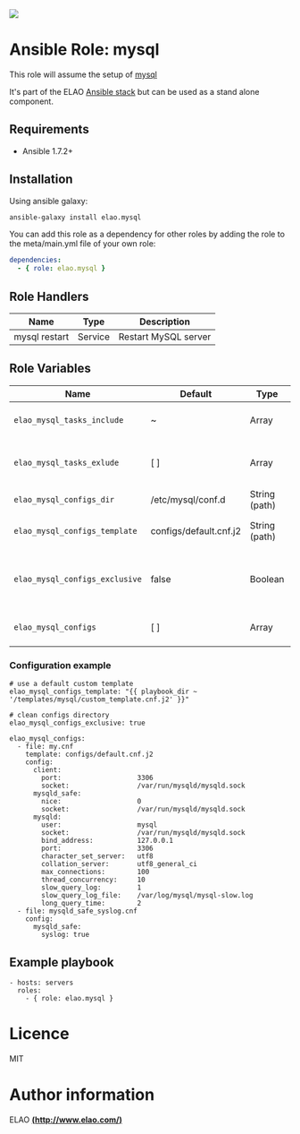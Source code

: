 <img src="http://www.elao.com/images/corpo/logo_red_small.png"/>

# Ansible Role: mysql

This role will assume the setup of [mysql](https://www.mysql.com/)

It's part of the ELAO [Ansible stack](http://ansible.elao.com) but can be used as a stand alone component.

## Requirements

- Ansible 1.7.2+

## Installation

Using ansible galaxy:

```bash
ansible-galaxy install elao.mysql
```
You can add this role as a dependency for other roles by adding the role to the meta/main.yml file of your own role:

```yaml
dependencies:
  - { role: elao.mysql }
```

## Role Handlers

| Name          | Type    | Description          |
| ------------- | ------- | -------------------- |
| mysql restart | Service | Restart MySQL server |

## Role Variables

| Name                           | Default                | Type          | Description                                            |
| -----------------------------  | ---------------------- | ------------- | ------------------------------------------------------ |
| `elao_mysql_tasks_include`     | ~                      | Array         | Execute only specified tasks                           |
| `elao_mysql_tasks_exlude`      | [ ]                    | Array         | Exclude tasks (install, configs, services)             |
| `elao_mysql_configs_dir`       | /etc/mysql/conf.d      | String (path) | Configurations directory path                          |
| `elao_mysql_configs_template`  | configs/default.cnf.j2 | String (path) | Default configuration template                         |
| `elao_mysql_configs_exclusive` | false                  | Boolean       | Whether to remove all other non-specified config files |
| `elao_mysql_configs`           | [ ]                    | Array         | Mysql configuration files                              |

### Configuration example

```
# use a default custom template
elao_mysql_configs_template: "{{ playbook_dir ~ '/templates/mysql/custom_template.cnf.j2' }}"

# clean configs directory
elao_mysql_configs_exclusive: true

elao_mysql_configs:
  - file: my.cnf
    template: configs/default.cnf.j2
    config:
      client:
        port:                   3306
        socket:                 /var/run/mysqld/mysqld.sock
      mysqld_safe:
        nice:                   0
        socket:                 /var/run/mysqld/mysqld.sock
      mysqld:
        user:                   mysql
        socket:                 /var/run/mysqld/mysqld.sock
        bind_address:           127.0.0.1
        port:                   3306
        character_set_server:   utf8
        collation_server:       utf8_general_ci
        max_connections:        100
        thread_concurrency:     10
        slow_query_log:         1
        slow_query_log_file:    /var/log/mysql/mysql-slow.log
        long_query_time:        2
  - file: mysqld_safe_syslog.cnf
    config:
      mysqld_safe:
        syslog: true

```

## Example playbook

    - hosts: servers
      roles:
        - { role: elao.mysql }

# Licence

MIT

# Author information

ELAO [**(http://www.elao.com/)**](http://www.elao.com)
